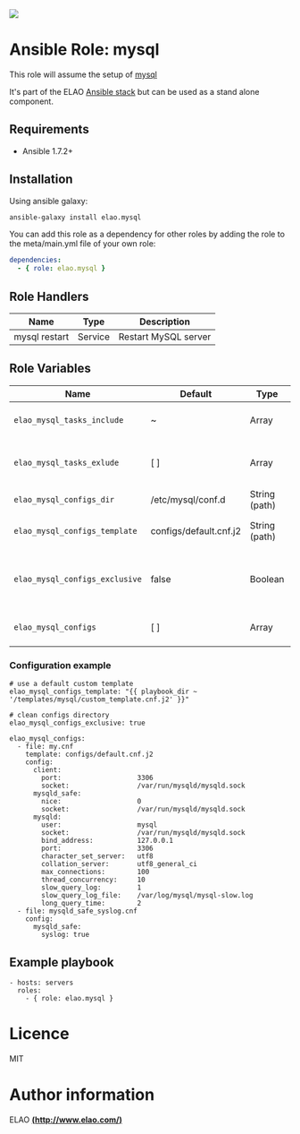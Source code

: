 <img src="http://www.elao.com/images/corpo/logo_red_small.png"/>

# Ansible Role: mysql

This role will assume the setup of [mysql](https://www.mysql.com/)

It's part of the ELAO [Ansible stack](http://ansible.elao.com) but can be used as a stand alone component.

## Requirements

- Ansible 1.7.2+

## Installation

Using ansible galaxy:

```bash
ansible-galaxy install elao.mysql
```
You can add this role as a dependency for other roles by adding the role to the meta/main.yml file of your own role:

```yaml
dependencies:
  - { role: elao.mysql }
```

## Role Handlers

| Name          | Type    | Description          |
| ------------- | ------- | -------------------- |
| mysql restart | Service | Restart MySQL server |

## Role Variables

| Name                           | Default                | Type          | Description                                            |
| -----------------------------  | ---------------------- | ------------- | ------------------------------------------------------ |
| `elao_mysql_tasks_include`     | ~                      | Array         | Execute only specified tasks                           |
| `elao_mysql_tasks_exlude`      | [ ]                    | Array         | Exclude tasks (install, configs, services)             |
| `elao_mysql_configs_dir`       | /etc/mysql/conf.d      | String (path) | Configurations directory path                          |
| `elao_mysql_configs_template`  | configs/default.cnf.j2 | String (path) | Default configuration template                         |
| `elao_mysql_configs_exclusive` | false                  | Boolean       | Whether to remove all other non-specified config files |
| `elao_mysql_configs`           | [ ]                    | Array         | Mysql configuration files                              |

### Configuration example

```
# use a default custom template
elao_mysql_configs_template: "{{ playbook_dir ~ '/templates/mysql/custom_template.cnf.j2' }}"

# clean configs directory
elao_mysql_configs_exclusive: true

elao_mysql_configs:
  - file: my.cnf
    template: configs/default.cnf.j2
    config:
      client:
        port:                   3306
        socket:                 /var/run/mysqld/mysqld.sock
      mysqld_safe:
        nice:                   0
        socket:                 /var/run/mysqld/mysqld.sock
      mysqld:
        user:                   mysql
        socket:                 /var/run/mysqld/mysqld.sock
        bind_address:           127.0.0.1
        port:                   3306
        character_set_server:   utf8
        collation_server:       utf8_general_ci
        max_connections:        100
        thread_concurrency:     10
        slow_query_log:         1
        slow_query_log_file:    /var/log/mysql/mysql-slow.log
        long_query_time:        2
  - file: mysqld_safe_syslog.cnf
    config:
      mysqld_safe:
        syslog: true

```

## Example playbook

    - hosts: servers
      roles:
        - { role: elao.mysql }

# Licence

MIT

# Author information

ELAO [**(http://www.elao.com/)**](http://www.elao.com)
